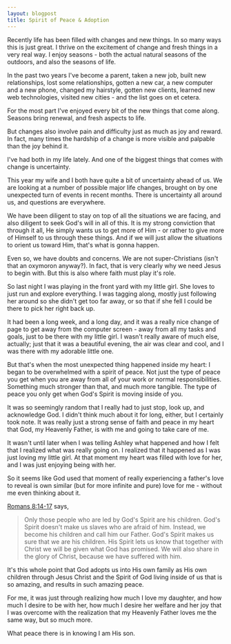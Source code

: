 ```yaml
---
layout: blogpost
title: Spirit of Peace & Adoption
---
```


<p>Recently life has been filled with changes and new things. In so many ways this is just great. I thrive on the excitement of change and fresh things in a very real way. I enjoy seasons - both the actual natural seasons of the outdoors, and also the seasons of life.</p>

<p>In the past two years I've become a parent, taken a new job, built new relationships, lost some relationships, gotten a new car, a new computer and a new phone, changed my hairstyle, gotten new clients, learned new web technologies, visited new cities - and the list goes on et cetera.</p>

<p>For the most part I've enjoyed every bit of the new things that come along. Seasons bring renewal, and fresh aspects to life.</p>

<p>But changes also involve pain and difficulty just as much as joy and reward. In fact, many times the hardship of a change is more visible and palpable than the joy behind it.</p>

<p>I've had both in my life lately. And one of the biggest things that comes with change is uncertainty.<p>

<p>This year my wife and I both have quite a bit of uncertainty ahead of us. We are looking at a number of possible major life changes, brought on by one unexpected turn of events in recent months. There is uncertainty all around us, and questions are everywhere.</p>

<p>We have been diligent to stay on top of all the situations we are facing, and also diligent to seek God's will in all of this. It is my strong conviction that through it all, He simply wants us to get more of Him - or rather to give more of Himself to us through these things. And if we will just allow the situations to orient us toward Him, that's what is gonna happen.</p>

<p>Even so, we have doubts and concerns. We are not super-Christians (isn't that an oxymoron anyway?). In fact, that is very clearly why we need Jesus to begin with. But this is also where faith must play it's role.</p>

<p>So last night I was playing in the front yard with my little girl. She loves to just run and explore everything. I was tagging along, mostly just following her around so she didn't get too far away, or so that if she fell I could be there to pick her right back up.</p>

<p>It had been a long week, and a long day, and it was a really nice change of page to get away from the computer screen - away from all my tasks and goals, just to be there with my little girl. I wasn't really aware of much else, actually; just that it was a beautiful evening, the air was clear and cool, and I was there with my adorable little one.</p>

<p>But that's when the most unexpected thing happened inside my heart: I began to be overwhelmed with a spirit of peace. Not just the type of peace you get when you are away from all of your work or normal responsibilities. Something much stronger than that, and much more tangible. The type of peace you only get when God's Spirit is moving inside of you.</p>

<p>It was so seemingly random that I really had to just stop, look up, and acknowledge God. I didn't think much about it for long, either, but I certainly took note. It was really just a strong sense of faith and peace in my heart that God, my Heavenly Father, is with me and going to take care of me.</p>

<p>It wasn't until later when I was telling Ashley what happened and how I felt that I realized what was really going on. I realized that it happened as I was just loving my little girl. At that moment my heart was filled with love for her, and I was just enjoying being with her.</p>

<p>So it seems like God used that moment of really experiencing a father's love to reveal is own similar (but for more infinite and pure) love for me - without me even thinking about it.</p>

<p><a href="http://www.biblegateway.com/passage/?search=Romans+8&version=CEV" target="_blank">Romans 8:14-17</a> says,</p>

<blockquote>
Only those people who are led by God's Spirit are his children. God's Spirit doesn't make us slaves who are afraid of him. Instead, we become his children and call him our Father. God's Spirit makes us sure that we are his children. His Spirit lets us know that together with Christ we will be given what God has promised. We will also share in the glory of Christ, because we have suffered with him.
</blockquote>

<p>It's this whole point that God adopts us into His own family as His own children through Jesus Christ and the Spirit of God living inside of us that is so amazing, and results in such amazing peace.</p>

<p>For me, it was just through realizing how much I love my daughter, and how much I desire to be with her, how much I desire her welfare and her joy that I was overcome with the realization that my Heavenly Father loves me the same way, but so much more.</p>

<p>What peace there is in knowing I am His son.</p>